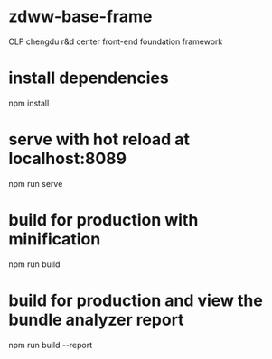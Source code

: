 # zdww-base-frame
CLP chengdu r&amp;d center front-end foundation framework

# install dependencies
npm install

# serve with hot reload at localhost:8089
npm run serve

# build for production with minification
npm run build

# build for production and view the bundle analyzer report
npm run build --report
